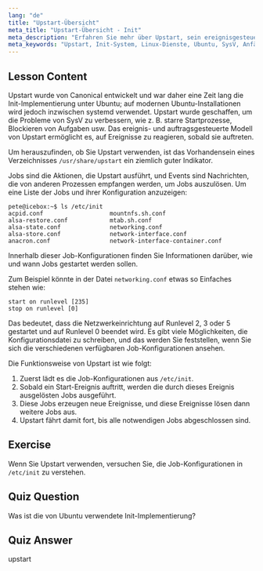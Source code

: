 ```yaml
---
lang: "de"
title: "Upstart-Übersicht"
meta_title: "Upstart-Übersicht - Init"
meta_description: "Erfahren Sie mehr über Upstart, sein ereignisgesteuertes Modell und wie es Dienste unter Linux verwaltet. Verstehen Sie Upstart-Job-Konfigurationen und seine Rolle als Init-System."
meta_keywords: "Upstart, Init-System, Linux-Dienste, Ubuntu, SysV, Anfänger-Tutorial, Linux-Anleitung"
---
```


## Lesson Content

Upstart wurde von Canonical entwickelt und war daher eine Zeit lang die Init-Implementierung unter Ubuntu; auf modernen Ubuntu-Installationen wird jedoch inzwischen systemd verwendet. Upstart wurde geschaffen, um die Probleme von SysV zu verbessern, wie z. B. starre Startprozesse, Blockieren von Aufgaben usw. Das ereignis- und auftragsgesteuerte Modell von Upstart ermöglicht es, auf Ereignisse zu reagieren, sobald sie auftreten.

Um herauszufinden, ob Sie Upstart verwenden, ist das Vorhandensein eines Verzeichnisses `/usr/share/upstart` ein ziemlich guter Indikator.

Jobs sind die Aktionen, die Upstart ausführt, und Events sind Nachrichten, die von anderen Prozessen empfangen werden, um Jobs auszulösen. Um eine Liste der Jobs und ihrer Konfiguration anzuzeigen:

```plaintext
pete@icebox:~$ ls /etc/init
acpid.conf                   mountnfs.sh.conf
alsa-restore.conf            mtab.sh.conf
alsa-state.conf              networking.conf
alsa-store.conf              network-interface.conf
anacron.conf                 network-interface-container.conf
```

Innerhalb dieser Job-Konfigurationen finden Sie Informationen darüber, wie und wann Jobs gestartet werden sollen.

Zum Beispiel könnte in der Datei `networking.conf` etwas so Einfaches stehen wie:

```plaintext
start on runlevel [235]
stop on runlevel [0]
```

Das bedeutet, dass die Netzwerkeinrichtung auf Runlevel 2, 3 oder 5 gestartet und auf Runlevel 0 beendet wird. Es gibt viele Möglichkeiten, die Konfigurationsdatei zu schreiben, und das werden Sie feststellen, wenn Sie sich die verschiedenen verfügbaren Job-Konfigurationen ansehen.

Die Funktionsweise von Upstart ist wie folgt:

1. Zuerst lädt es die Job-Konfigurationen aus `/etc/init`.
2. Sobald ein Start-Ereignis auftritt, werden die durch dieses Ereignis ausgelösten Jobs ausgeführt.
3. Diese Jobs erzeugen neue Ereignisse, und diese Ereignisse lösen dann weitere Jobs aus.
4. Upstart fährt damit fort, bis alle notwendigen Jobs abgeschlossen sind.

## Exercise

Wenn Sie Upstart verwenden, versuchen Sie, die Job-Konfigurationen in `/etc/init` zu verstehen.

## Quiz Question

Was ist die von Ubuntu verwendete Init-Implementierung?

## Quiz Answer

upstart
